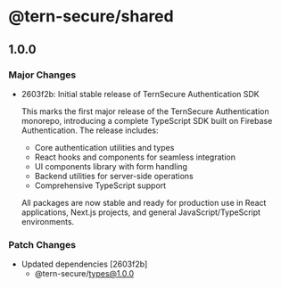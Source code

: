 # @tern-secure/shared

## 1.0.0

### Major Changes

- 2603f2b: Initial stable release of TernSecure Authentication SDK

  This marks the first major release of the TernSecure Authentication monorepo, introducing a complete TypeScript SDK built on Firebase Authentication. The release includes:

  - Core authentication utilities and types
  - React hooks and components for seamless integration
  - UI components library with form handling
  - Backend utilities for server-side operations
  - Comprehensive TypeScript support

  All packages are now stable and ready for production use in React applications, Next.js projects, and general JavaScript/TypeScript environments.

### Patch Changes

- Updated dependencies [2603f2b]
  - @tern-secure/types@1.0.0
